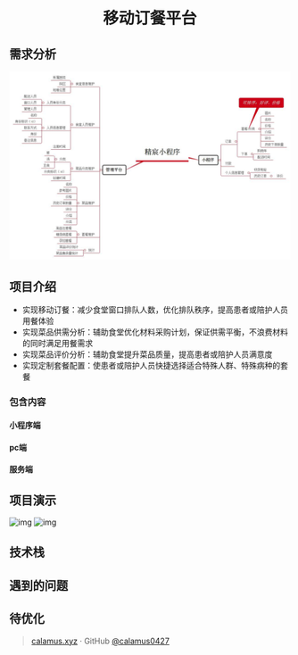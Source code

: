 <h1 align="center">移动订餐平台
</h1>


## 需求分析
![img](./img/精宸小程序.jpg)


## 项目介绍
-	实现移动订餐：减少食堂窗口排队人数，优化排队秩序，提高患者或陪护人员用餐体验
-	实现菜品供需分析：辅助食堂优化材料采购计划，保证供需平衡，不浪费材料的同时满足用餐需求
-	实现菜品评价分析：辅助食堂提升菜品质量，提高患者或陪护人员满意度
-	实现定制套餐配置：使患者或陪护人员快捷选择适合特殊人群、特殊病种的套餐
### 包含内容
#### 小程序端
#### pc端
#### 服务端

## 项目演示
![img](http://pbsp6zdxi.bkt.clouddn.com/wechatfinan.gif)
![img](http://pbsp6zdxi.bkt.clouddn.com/pcshow.gif)


## 技术栈


## 遇到的问题


## 待优化





> [calamus.xyz](https://calamus.xyz) · GitHub [@calamus0427](https://github.com/calamus0427) 
